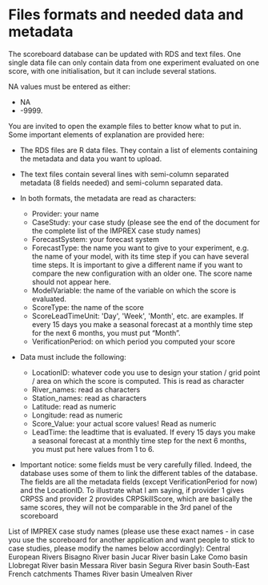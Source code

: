 # Files formats and needed data and metadata

The scoreboard database can be updated with RDS and text files. 
One single data file can only contain data from one experiment evaluated on one score, with one initialisation, but it can include several stations. 

NA values must be entered as either: 
- NA
- -9999.

You are invited to open the example files to better know what to put in. Some important elements of explanation are provided here: 

- The RDS files are R data files. They contain a list of elements containing the metadata and data you want to upload. 

- The text files contain several lines with semi-column separated metadata (8 fields needed) and semi-column separated data. 

- In both formats, the metadata are read as characters:
  - Provider: your name
  - CaseStudy: your case study (please see the end of the document for the complete list of the IMPREX case study names)
  - ForecastSystem: your forecast system
  - ForecastType: the name you want to give to your experiment, e.g. the name of your model, with its time step if you can have several time steps. It is important to give a different name if you want to compare the new configuration with an older one. The score name should not appear here. 
  - ModelVariable: the name of the variable on which the score is evaluated. 
  - ScoreType: the name of the score
  - ScoreLeadTimeUnit: 'Day', 'Week', 'Month', etc. are examples. If every 15 days you make a seasonal forecast at a monthly time step for the next 6 months, you must put “Month”. 
  - VerificationPeriod: on which period you computed your score

- Data must include the following:
  - LocationID: whatever code you use to design your station / grid point / area on which the score is computed. This is read as character
  - River_names: read as characters 
  - Station_names: read as characters
  - Latitude: read as numeric
  - Longitude: read as numeric
  - Score_Value: your actual score values! Read as numeric
  - LeadTime: the leadtime that is evaluated. If every 15 days you make a seasonal forecast at a monthly time step for the next 6 months, you must put here values from 1 to 6.

- Important notice: some fields must be very carefully filled. Indeed, the database uses some of them to link the different tables of the database. The fields are all the metadata fields (except VerificationPeriod for now) and the LocationID. To illustrate what I am saying, if provider 1 gives CRPSS and provider 2 provides CRPSkillScore, which are basically the same scores, they will not be comparable in the 3rd panel of the scoreboard

List of IMPREX case study names (please use these exact names - in case you use the scoreboard for another application and want people to stick to case studies, please modify the names below accordingly):
Central European Rivers
Bisagno River basin
Jucar River basin
Lake Como basin
Llobregat River basin
Messara River basin
Segura River basin
South-East French catchments
Thames River basin
Umealven River

